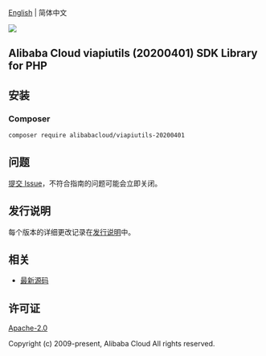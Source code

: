 [English](README.md) | 简体中文

![](https://aliyunsdk-pages.alicdn.com/icons/AlibabaCloud.svg)

## Alibaba Cloud viapiutils (20200401) SDK Library for PHP

## 安装

### Composer

```bash
composer require alibabacloud/viapiutils-20200401
```

## 问题

[提交 Issue](https://github.com/aliyun/alibabacloud-sdk/issues/new)，不符合指南的问题可能会立即关闭。

## 发行说明

每个版本的详细更改记录在[发行说明](./ChangeLog.txt)中。

## 相关

* [最新源码](https://github.com/aliyun/alibabacloud-sdk)

## 许可证

[Apache-2.0](http://www.apache.org/licenses/LICENSE-2.0)

Copyright (c) 2009-present, Alibaba Cloud All rights reserved.
